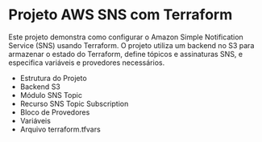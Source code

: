 # Projeto AWS SNS com Terraform

Este projeto demonstra como configurar o Amazon Simple Notification Service (SNS) usando Terraform. O projeto utiliza um backend no S3 para armazenar o estado do Terraform, define tópicos e assinaturas SNS, e especifica variáveis e provedores necessários.

- Estrutura do Projeto
- Backend S3
- Módulo SNS Topic
- Recurso SNS Topic Subscription
- Bloco de Provedores
- Variáveis
- Arquivo terraform.tfvars
